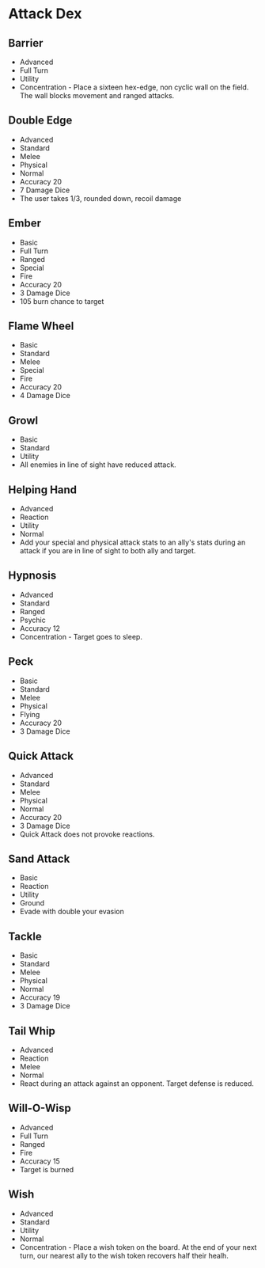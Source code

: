 # Attack Dex #

## Barrier ##

* Advanced
* Full Turn
* Utility
* Concentration - Place a sixteen hex-edge, non cyclic wall on the field. The wall blocks movement and ranged attacks.

## Double Edge ##

* Advanced
* Standard
* Melee
* Physical
* Normal
* Accuracy 20
* 7 Damage Dice
* The user takes 1/3, rounded down, recoil damage

## Ember ##

* Basic
* Full Turn
* Ranged
* Special
* Fire
* Accuracy 20
* 3 Damage Dice
* 105 burn chance to target

## Flame Wheel ##

* Basic
* Standard
* Melee
* Special
* Fire
* Accuracy 20
* 4 Damage Dice

## Growl ##

* Basic
* Standard
* Utility
* All enemies in line of sight have reduced attack.

## Helping Hand ##

* Advanced
* Reaction
* Utility
* Normal
* Add your special and physical attack stats to an ally's stats during an attack if you are in line of sight to both ally and target.

## Hypnosis ##

* Advanced
* Standard
* Ranged
* Psychic
* Accuracy 12
* Concentration - Target goes to sleep.

## Peck ##

* Basic
* Standard
* Melee
* Physical
* Flying
* Accuracy 20
* 3 Damage Dice

## Quick Attack ##

* Advanced
* Standard
* Melee
* Physical
* Normal
* Accuracy 20
* 3 Damage Dice
* Quick Attack does not provoke reactions.

## Sand Attack ##

* Basic
* Reaction
* Utility
* Ground
* Evade with double your evasion

## Tackle ##

* Basic
* Standard
* Melee
* Physical
* Normal
* Accuracy 19
* 3 Damage Dice

## Tail Whip ##

* Advanced
* Reaction
* Melee
* Normal
* React during an attack against an opponent. Target defense is reduced.

## Will-O-Wisp ##

* Advanced
* Full Turn
* Ranged
* Fire
* Accuracy 15
* Target is burned

## Wish ##

* Advanced
* Standard
* Utility
* Normal
* Concentration - Place a wish token on the board. At the end of your next turn, our nearest ally to the wish token recovers half their healh.
